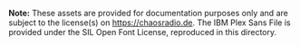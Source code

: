 **Note:** These assets are provided for documentation purposes only and are
subject to the license(s) on https://chaosradio.de. The IBM Plex Sans File is
provided under the SIL Open Font License, reproduced in this directory.
